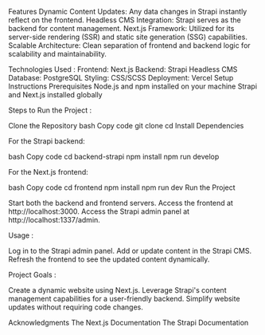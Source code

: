 
Features
Dynamic Content Updates: Any data changes in Strapi instantly reflect on the frontend.
Headless CMS Integration: Strapi serves as the backend for content management.
Next.js Framework: Utilized for its server-side rendering (SSR) and static site generation (SSG) capabilities.
Scalable Architecture: Clean separation of frontend and backend logic for scalability and maintainability.

Technologies Used :
Frontend: Next.js
Backend: Strapi Headless CMS
Database: PostgreSQL
Styling: CSS/SCSS
Deployment: Vercel
Setup Instructions
Prerequisites
Node.js and npm installed on your machine
Strapi and Next.js installed globally

Steps to Run the Project :

Clone the Repository
bash
Copy code
git clone <repository-URL>
cd <repository-folder>
Install Dependencies

For the Strapi backend:

bash
Copy code
cd backend-strapi
npm install
npm run develop

For the Next.js frontend:

bash
Copy code
cd frontend
npm install
npm run dev
Run the Project

Start both the backend and frontend servers.
Access the frontend at http://localhost:3000.
Access the Strapi admin panel at http://localhost:1337/admin.

Usage :

Log in to the Strapi admin panel.
Add or update content in the Strapi CMS.
Refresh the frontend to see the updated content dynamically.

Project Goals :

Create a dynamic website using Next.js.
Leverage Strapi's content management capabilities for a user-friendly backend.
Simplify website updates without requiring code changes.

Acknowledgments
The Next.js Documentation
The Strapi Documentation
